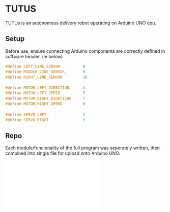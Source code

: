 # TUTUS

TUTUs is an autonomous delivery robot operating on Arduino UNO cpu.

## Setup

Before use, ensure connecting Arduino components are correctly defined in software header. (ie below)

```cpp
#define LEFT_LINE_SENSOR          8
#define MIDDLE_LINE_SENSOR        9
#define RIGHT_LINE_SENSOR         10

#define MOTOR_LEFT_DIRECTION      4
#define MOTOR_LEFT_SPEED          5
#define MOTOR_RIGHT_DIRECTION     7
#define MOTOR_RIGHT_SPEED         6

#define SERVO_LEFT                2
#define SERVO_RIGHT               3
```
## Repo

Each module/funcionality of the full program was seperately written, then combined into single file for upload onto Arduino UNO.

![TUTUs report slides](/HRI_TUTUS_summary_slides.pdf?raw=true "TUTUs summary slides")
